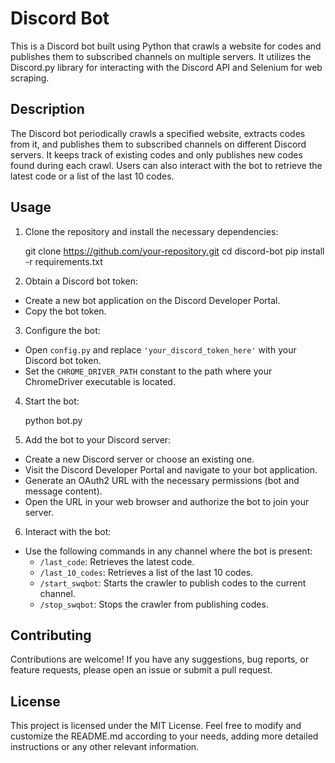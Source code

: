 # Discord Bot

This is a Discord bot built using Python that crawls a website for codes and publishes them to subscribed channels on multiple servers. It utilizes the Discord.py library for interacting with the Discord API and Selenium for web scraping.

## Description

The Discord bot periodically crawls a specified website, extracts codes from it, and publishes them to subscribed channels on different Discord servers. It keeps track of existing codes and only publishes new codes found during each crawl. Users can also interact with the bot to retrieve the latest code or a list of the last 10 codes.

## Usage

1. Clone the repository and install the necessary dependencies:

    git clone https://github.com/your-repository.git
    cd discord-bot
    pip install -r requirements.txt
    
2. Obtain a Discord bot token:
- Create a new bot application on the Discord Developer Portal.
- Copy the bot token.

3. Configure the bot:
- Open `config.py` and replace `'your_discord_token_here'` with your Discord bot token.
- Set the `CHROME_DRIVER_PATH` constant to the path where your ChromeDriver executable is located.

4. Start the bot:

    python bot.py


5. Add the bot to your Discord server:
- Create a new Discord server or choose an existing one.
- Visit the Discord Developer Portal and navigate to your bot application.
- Generate an OAuth2 URL with the necessary permissions (bot and message content).
- Open the URL in your web browser and authorize the bot to join your server.

6. Interact with the bot:
- Use the following commands in any channel where the bot is present:
  - `/last_code`: Retrieves the latest code.
  - `/last_10_codes`: Retrieves a list of the last 10 codes.
  - `/start_swqbot`: Starts the crawler to publish codes to the current channel.
  - `/stop_swqbot`: Stops the crawler from publishing codes.


## Contributing

Contributions are welcome! If you have any suggestions, bug reports, or feature requests, please open an issue or submit a pull request.

## License

This project is licensed under the MIT License. Feel free to modify and customize the README.md according to your needs, adding more detailed instructions or any other relevant information.



